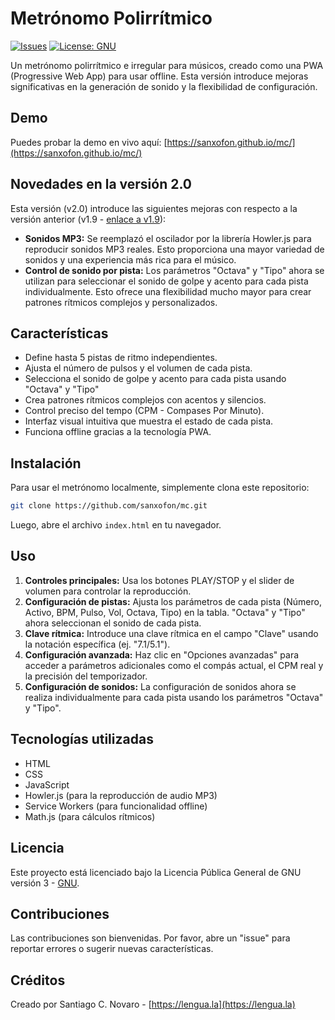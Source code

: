# Metrónomo Polirrítmico

[![Issues](https://img.shields.io/github/issues/sanxofon/mc)](https://github.com/sanxofon/mc/issues)
[![License: GNU](https://img.shields.io/badge/License-GNU-blue.svg)](https://www.gnu.org/licenses/gpl-3.0)

Un metrónomo polirrítmico e irregular para músicos, creado como una PWA (Progressive Web App) para usar offline. Esta versión introduce mejoras significativas en la generación de sonido y la flexibilidad de configuración.

## Demo

Puedes probar la demo en vivo aquí: [https://sanxofon.github.io/mc/](https://sanxofon.github.io/mc/)

## Novedades en la versión 2.0

Esta versión (v2.0) introduce las siguientes mejoras con respecto a la versión anterior (v1.9 - [enlace a v1.9](https://github.com/sanxofon/mc/tree/v1.9)):

* **Sonidos MP3:**  Se reemplazó el oscilador por la librería Howler.js para reproducir sonidos MP3 reales.  Esto proporciona una mayor variedad de sonidos y una experiencia más rica para el músico.
* **Control de sonido por pista:**  Los parámetros "Octava" y "Tipo" ahora se utilizan para seleccionar el sonido de golpe y acento para cada pista individualmente.  Esto ofrece una flexibilidad mucho mayor para crear patrones rítmicos complejos y personalizados.


## Características

* Define hasta 5 pistas de ritmo independientes.
* Ajusta el número de pulsos y el volumen de cada pista.
* Selecciona el sonido de golpe y acento para cada pista usando "Octava" y "Tipo"
* Crea patrones rítmicos complejos con acentos y silencios.
* Control preciso del tempo (CPM - Compases Por Minuto).
* Interfaz visual intuitiva que muestra el estado de cada pista.
* Funciona offline gracias a la tecnología PWA.

## Instalación

Para usar el metrónomo localmente, simplemente clona este repositorio:

```bash
git clone https://github.com/sanxofon/mc.git
```

Luego, abre el archivo `index.html` en tu navegador.

## Uso

1. **Controles principales:** Usa los botones PLAY/STOP y el slider de volumen para controlar la reproducción.
2. **Configuración de pistas:** Ajusta los parámetros de cada pista (Número, Activo, BPM, Pulso, Vol, Octava, Tipo) en la tabla.  "Octava" y "Tipo" ahora seleccionan el sonido de cada pista.
3. **Clave rítmica:** Introduce una clave rítmica en el campo "Clave" usando la notación específica (ej. "7.1/5.1").
4. **Configuración avanzada:** Haz clic en "Opciones avanzadas" para acceder a parámetros adicionales como el compás actual, el CPM real y la precisión del temporizador.
5. **Configuración de sonidos:** La configuración de sonidos ahora se realiza individualmente para cada pista usando los parámetros "Octava" y "Tipo".


## Tecnologías utilizadas

* HTML
* CSS
* JavaScript
* Howler.js (para la reproducción de audio MP3)
* Service Workers (para funcionalidad offline)
* Math.js (para cálculos rítmicos)


## Licencia

Este proyecto está licenciado bajo la Licencia Pública General de GNU versión 3 - [GNU](https://www.gnu.org/licenses/gpl-3.0).


## Contribuciones

Las contribuciones son bienvenidas. Por favor, abre un "issue" para reportar errores o sugerir nuevas características.


## Créditos

Creado por Santiago C. Novaro - [https://lengua.la](https://lengua.la)
